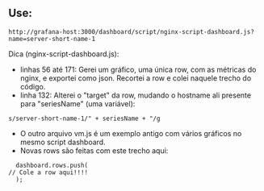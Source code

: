 
## Use:
```
http://grafana-host:3000/dashboard/script/nginx-script-dashboard.js?name=server-short-name-1
```

Dica (nginx-script-dashboard.js):

* linhas 56 até 171: Gerei um gráfico, uma única row, com as métricas do nginx, e exportei como json. Recortei a row e colei naquele trecho do código.
* linha 132: Alterei o "target" da row, mudando o hostname ali presente para "seriesName" (uma variável): 
```
s/server-short-name-1/" + seriesName + "/g
``` 

* O outro arquivo vm.js é um exemplo antigo com vários gráficos no mesmo script dashboard.
* Novas rows são feitas com este trecho aqui:
```
  dashboard.rows.push(
// Cole a row aqui!!!!
  );
```
